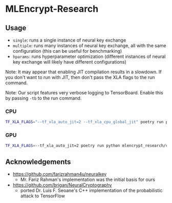 # MLEncrypt-Research

## Usage

-   `single`: runs a single instance of neural key exchange
-   `multiple`: runs many instances of neural key exchange, all with the same configuration (this can be useful for benchmarking)
-   `hparams`: runs hyperparameter optimization (different instances of neural key exchange will likely have different configurations)

Note: It may appear that enabling JIT compilation results in a slowdown. If you don't want to run with JIT, then don't pass the XLA flags to the run command.

Note: Our script features very verbose logging to TensorBoard. Enable this by passing `-tb` to the run command.

### CPU

```zsh
TF_XLA_FLAGS="--tf_xla_auto_jit=2 --tf_xla_cpu_global_jit" poetry run python mlencrypt_research/cli.py single
```

### GPU

```zsh
TF_XLA_FLAGS=--tf_xla_auto_jit=2 poetry run python mlencrypt_research/cli.py single
```

## Acknowledgements

-   <https://github.com/farizrahman4u/neuralkey>
    -   Mr. Fariz Rahman's implementation was the initial basis for ours
-   <https://github.com/brigan/NeuralCryptography>
    -   ported Dr. Luís F. Seoane's C++ implementation of the probabilistic attack to TensorFlow
